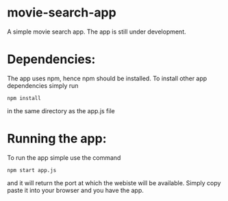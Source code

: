 # movie-search-app
A simple movie search app.
The app is still under development.


# Dependencies: 
The app uses npm, hence npm should be installed. 
To install other app dependencies simply run 
```
npm install
```
in the same directory as the app.js file

# Running the app:
To run the app simple use the command
```
npm start app.js
```
and it will return the port at which the webiste will be available. Simply copy paste it into your browser and you have the app.

